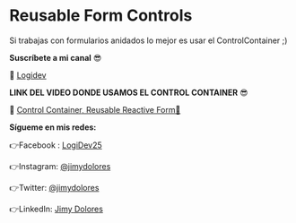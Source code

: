 # Reusable Form Controls

Si trabajas con formularios anidados lo mejor es usar el ControlContainer ;)

**Suscríbete a mi canal** 😎

🔗 [Logidev](https://www.youtube.com/c/LogiDev)

**LINK DEL VIDEO DONDE USAMOS EL CONTROL CONTAINER** 😎

🔗 [Control Container, Reusable Reactive Form🤯](https://youtu.be/AWWq1DHsHfI)

**Sígueme en mis redes:**

👉Facebook : [LogiDev25](https://facebook.com/LogiDev25)

👉Instagram: [@jimydolores](https://instagram.com/jimydolores/)

👉Twitter: [@jimydolores](https://twitter.com/jimydolores)

👉LinkedIn: [Jimy Dolores](https://linkedin.com/in/jimyhuachodolores/)
